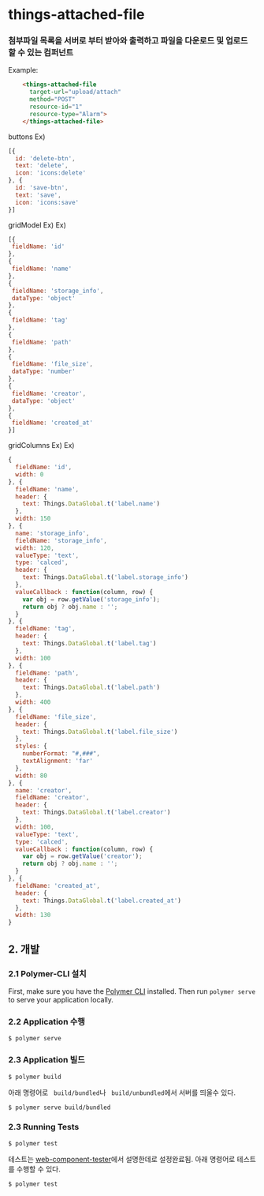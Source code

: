 # things-attached-file

### 첨부파일 목록을 서버로 부터 받아와 출력하고 파일을 다운로드 및 업로드 할 수 있는 컴퍼넌트

  Example:
```html
    <things-attached-file
      target-url="upload/attach"
      method="POST"
      resource-id="1"
      resource-type="Alarm">
    </things-attached-file>
```
buttons Ex)
```js
[{
  id: 'delete-btn',
  text: 'delete',
  icon: 'icons:delete'
}, {
  id: 'save-btn',
  text: 'save',
  icon: 'icons:save'
}]
```
gridModel Ex)
Ex)
```js
[{
 fieldName: 'id'
},
{
 fieldName: 'name'
},
{
 fieldName: 'storage_info',
 dataType: 'object'
},
{
 fieldName: 'tag'
},
{
 fieldName: 'path'
},
{
 fieldName: 'file_size',
 dataType: 'number'
},
{
 fieldName: 'creator',
 dataType: 'object'
},
{
 fieldName: 'created_at'
}]
```
gridColumns Ex)
Ex)
```js
{
  fieldName: 'id',
  width: 0
}, {
  fieldName: 'name',
  header: {
    text: Things.DataGlobal.t('label.name')
  },
  width: 150
}, {
  name: 'storage_info',
  fieldName: 'storage_info',
  width: 120,
  valueType: 'text',
  type: 'calced',
  header: {
    text: Things.DataGlobal.t('label.storage_info')
  },
  valueCallback : function(column, row) {
    var obj = row.getValue('storage_info');
    return obj ? obj.name : '';
  }
}, {
  fieldName: 'tag',
  header: {
    text: Things.DataGlobal.t('label.tag')
  },
  width: 100
}, {
  fieldName: 'path',
  header: {
    text: Things.DataGlobal.t('label.path')
  },
  width: 400
}, {
  fieldName: 'file_size',
  header: {
    text: Things.DataGlobal.t('label.file_size')
  },
  styles: {
    numberFormat: "#,###",
    textAlignment: 'far'
  },
  width: 80
}, {
  name: 'creator',
  fieldName: 'creator',
  header: {
    text: Things.DataGlobal.t('label.creator')
  },
  width: 100,
  valueType: 'text',
  type: 'calced',
  valueCallback : function(column, row) {
    var obj = row.getValue('creator');
    return obj ? obj.name : '';
  }
}, {
  fieldName: 'created_at',
  header: {
    text: Things.DataGlobal.t('label.created_at')
  },
  width: 130
}
```

## 2. 개발
### 2.1 Polymer-CLI 설치

First, make sure you have the [Polymer CLI](https://www.npmjs.com/package/polymer-cli) installed. Then run `polymer serve` to serve your application locally.

### 2.2 Application 수행

```
$ polymer serve
```

### 2.3 Application 빌드

```
$ polymer build
```

아래 명령어로 ` build/bundled`나 ` build/unbundled`에서 서버를 띄울수 있다.

```
$ polymer serve build/bundled
```

### 2.3 Running Tests

```
$ polymer test
```

테스트는 [web-component-tester](https://github.com/Polymer/web-component-tester)에서 설명한데로 설정완료됨.
아래 명령어로 테스트를 수행할 수 있다.
```
$ polymer test
```

